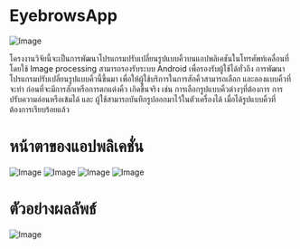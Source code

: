 # EyebrowsApp

![Image](https://sv1.picz.in.th/images/2021/12/20/6veBnI.th.png)

โครงงานวิจัยนี้จะเป็นการพัฒนาโปรแกรมปรับเปลี่ยนรูปแบบคิ้วบนแอปพลิเคชันในโทรศัพท์เคลื่อนที่ 
โดยใช้ Image processing สามารถรองรับระบบ Android เพื่อรองรับผู้ใช้ได้ทั่วถึง 
การพัฒนาโปรแกรมปรับเปลี่ยนรูปแบบคิ้วนี้ขึ้นมา เพื่อให้ผู้ใช้บริการในการสักคิ้วสามารถเลือก 
และลองแบบคิ้วที่จะทำ ก่อนที่จะมีการสักเหรือการตกแต่งคิ้ว เกิดขึ้นจริง เช่น การเลือกรูปแบบคิ้วต่างๆที่ต้องการ 
การปรับความอ่อนหรือเข้มได้ และ ผู้ใช้สามารถบันทึกรูปออกมาไว้ในตัวเครื่องได้ เมื่อได้รูปแบบคิ้วที่ต้องการเรียบร้อยแล้ว

# หน้าตาของแอปพลิเคชั่น
![Image](https://sv1.picz.in.th/images/2021/12/20/6ve6j8.jpg)
![Image](https://sv1.picz.in.th/images/2021/12/20/6ve8B0.jpg)
![Image](https://sv1.picz.in.th/images/2021/12/20/6vea0I.jpg)
![Image](https://sv1.picz.in.th/images/2021/12/20/6veIqN.jpg)

# ตัวอย่างผลลัพธ์
![Image](https://sv1.picz.in.th/images/2021/12/20/6ve592.md.jpg)
